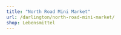 ```yaml
---
title: "North Road Mini Market"
url: /darlington/north-road-mini-market/
shop: Lebensmittel
---
```

